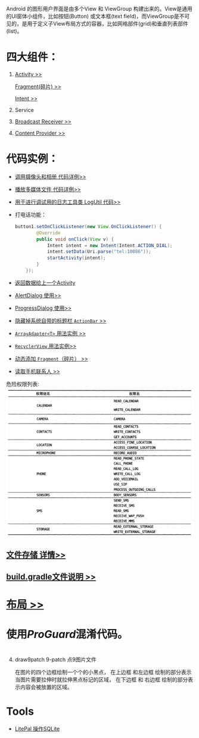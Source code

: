 Android 的图形用户界面是由多个View 和 ViewGroup 构建出来的。View是通用的UI窗体小组件，比如按钮(Button) 或文本框(text field)，而ViewGroup是不可见的，是用于定义子View布局方式的容器，比如网格部件(grid)和垂直列表部件(list)。 

# 四大组件：

1. [Activity >>](./Activity.md)

    [Fragment(碎片) >>](./Fragment.md)   

    [Intent >>](./Intent.md) 
2. Service
3. [Broadcast Receiver >>](./Broadcast_Receiver.md)
4. [Content Provider >>](./Content_Provider.md)

# 代码实例：

+ [调用摄像头和相册 代码详例>>](./调用摄像头和相册.md)

+ [播放多媒体文件 代码详例>>](./播放多媒体文件.md) 

+ [用于进行调试用的日志工具类 LogUtil 代码>>](./tools_codes/LogUtil.md)

+ 打电话功能：   
    ```java
    button1.setOnClickListener(new View.OnClickListener() {
            @Override
            public void onClick(View v) {
                Intent intent = new Intent(Intent.ACTION_DIAL);
                intent.setData(Uri.parse("tel:10086"));
                startActivity(intent);
            }
        });
    ```

+ [返回数据给上一个Activity](./Intent.md#startActivityForResult)

+ [AlertDialog 使用>>](./tools_codes/toolcodes.md#alertdialog_code)

+ [ProgressDialog 使用>>](./tools_codes/toolcodes.md#progressdialog_code)

+ [隐藏掉系统自带的标题栏 `ActionBar` >>](./tools_codes/toolcodes.md#hide_actionbar_code)

+ [`ArrayAdapter<T>` 用法实例 >>](./tools_codes/toolcodes.md#array_adapter_code)

+ [`RecyclerView` 用法实例>>](./recyclerview.md) 

+ [动态添加 `Fragment`（碎片） >> ](./Fragment.md#fragment_dongtai_code)

+ [读取手机联系人 >>](./tools_codes/toolcodes.md#read_contacts_code)

危险权限列表:
![生命周期](./images/危险权限列表.png) 

## [文件存储 详情>>](./持久化.md)


## [build.gradle文件说明 >>](./build.gradle.md)  

# [布局 >>](.\布局.md)

# 使用***ProGuard***混淆代码。


#
 

4. draw9patch  9-patch  点9图片文件  

    在图片的四个边框绘制一个个的小黑点， 在上边框 和左边框 绘制的部分表示当图片需要拉伸时就拉伸黑点标记的区域， 在下边框 和 右边框 绘制的部分表示内容会被放置的区域。


# Tools
+ [LitePal 操作SQLite](https://github.com/LitePalFramework/LitePal.git)